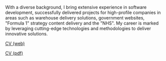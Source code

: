 With a diverse background, I bring extensive experience in software development, successfully delivered projects for high-profile companies in areas such as warehouse delivery solutions, government websites, "Formula 1" strategy content delivery and the "NHS". My career is marked by leveraging cutting-edge technologies and methodologies to deliver innovative solutions.

[CV (web)](https://srmarquinho.github.io/CV/)

[CV (pdf)](https://drive.google.com/uc?export=download&id=1NjGq8Lt5EfRoQbyGN1DIfW7rBgyTvMJz)
